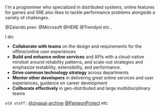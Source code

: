 I'm a programmer who specialized in distributed systems, online features for games and SRE also likes to tackle performance problems alongside a variety of challenges.

@Zalando prev: @Microsoft @HERE @Trendyol etc..

I do:
- **Collaborate with teams** on the design and requirements for the offline/online user experiences
- **Build and enhance online services** and APIs with a cloud-native mindset around reliability patterns, and scale-out strategies and emphasize testability, extensibility, and performance.
- **Drive common technology strategy** across departments
- **Mentor other developers** in delivering great online services and user experiences, guidance on career development
- **Collborate  effectively** in geo-distributed and large multidisciplinary teams

`old stuff:` [@ziyasal-archive](https://github.com/ziyasal-archive) [@PanteonProject](https://github.com/PanteonProject) etc
